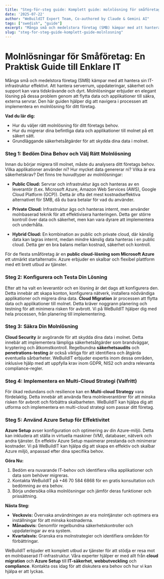 ```yaml
---
title: "Steg-för-steg guide: Komplett guide: molnlösning för småföretag"
date: '2025-07-22'
author: "WeBuildIT Expert Team, Co-authored by Claude & Gemini AI"
tags: ["swedish", "guide"]
excerpt: "Många små och medelstora företag (SMB) kämpar med att hantera sin IT-infrastruktur effektivt.  Att hantera serverrum, up..."
slug: "steg-for-steg-guide-komplett-guide-molnlosning"
---
```

# Molnlösningar för Småföretag: En Praktisk Guide till Enklare IT

Många små och medelstora företag (SMB) kämpar med att hantera sin IT-infrastruktur effektivt.  Att hantera serverrum, uppdateringar, säkerhet och support kan vara tidskrävande och dyrt.  Molnlösningar erbjuder en elegant lösning på dessa problem genom att flytta data och applikationer till säkra, externa servrar.  Den här guiden hjälper dig att navigera i processen att implementera en molnlösning för ditt företag.

**Vad du lär dig:**

* Hur du väljer rätt molnlösning för ditt företags behov.
* Hur du migrerar dina befintliga data och applikationer till molnet på ett säkert sätt.
* Grundläggande säkerhetsåtgärder för att skydda dina data i molnet.


### Steg 1: Bedöm Dina Behov och Välj Rätt Molnlösning

Innan du börjar migrera till molnet, måste du analysera ditt företags behov. Vilka applikationer använder ni? Hur mycket data genererar ni? Vilka är era säkerhetskrav?  Det finns tre huvudtyper av molnlösningar:

* **Public Cloud:**  Servrar och infrastruktur ägs och hanteras av en leverantör (t.ex. Microsoft Azure, Amazon Web Services (AWS), Google Cloud Platform (GCP)).  Detta är ofta det mest kostnadseffektiva alternativet för SMB, då du bara betalar för vad du använder.

* **Private Cloud:** Infrastruktur ägs och hanteras internt, men använder molnbaserad teknik för att effektivisera hanteringen.  Detta ger större kontroll över data och säkerhet, men kan vara dyrare att implementera och underhålla.

* **Hybrid Cloud:**  En kombination av public och private cloud, där känslig data kan lagras internt, medan mindre känslig data hanteras i en public cloud.  Detta ger en bra balans mellan kostnad, säkerhet och kontroll.

För de flesta småföretag är en **public cloud-lösning som Microsoft Azure** ett utmärkt startalternativ.  Azure erbjuder en skalbar och flexibel plattform med ett brett utbud av tjänster.


### Steg 2: Konfigurera och Testa Din Lösning

Efter att ha valt en leverantör och en lösning är det dags att konfigurera den.  Detta innebär att skapa konton, konfigurera nätverk, installera nödvändiga applikationer och migrera dina data.  **Cloud Migration** är processen att flytta data och applikationer till molnet.  Detta kräver noggrann planering och testning för att minimera risken för avbrott.  Vi på WeBuildIT hjälper dig med hela processen, från planering till implementering.


### Steg 3: Säkra Din Molnlösning

**Cloud Security** är avgörande för att skydda dina data i molnet.  Detta innebär att implementera lämpliga säkerhetsåtgärder som brandväggar, kryptering och åtkomstkontroll.  Regelbundna **säkerhetsaudits** och **penetrations-testing** är också viktiga för att identifiera och åtgärda eventuella sårbarheter. WeBuildIT erbjuder expertis inom dessa områden, inklusive hjälp med att uppfylla krav inom GDPR, NIS2 och andra relevanta compliance-regler.


### Steg 4: Implementera en Multi-Cloud Strategi (Valfritt)

För ökad redundans och resilience kan en **Multi-cloud Strategy** vara fördelaktig.  Detta innebär att använda flera molnleverantörer för att minska risken för avbrott och förbättra skalbarheten.  WeBuildIT kan hjälpa dig att utforma och implementera en multi-cloud strategi som passar ditt företag.


### Steg 5: Använd Azure Setup för Effektivitet

**Azure Setup** avser konfiguration och optimering av din Azure-miljö.  Detta kan inkludera att ställa in virtuella maskiner (VM), databaser, nätverk och andra tjänster.  En effektiv Azure Setup maximerar prestanda och minimerar kostnader. Vi på WeBuildIT kan hjälpa dig att skapa en effektiv och skalbar Azure miljö, anpassad efter dina specifika behov.


**Göra Nu:**

1. Bedöm era nuvarande IT-behov och identifiera vilka applikationer och data som behöver migreras.
2. Kontakta WeBuildIT på +46 70 584 6868 för en gratis konsultation och bedömning av era behov.
3. Börja undersöka olika molnlösningar och jämför deras funktioner och prissättning.


**Nästa Steg:**

* **Veckovis:** Övervaka användningen av era molntjänster och optimera era inställningar för att minska kostnaderna.
* **Månadsvis:** Genomför regelbundna säkerhetskontroller och uppdateringar av era system.
* **Kvartalsvis:** Granska era molnstrategier och identifiera områden för förbättringar.


WeBuildIT erbjuder ett komplett utbud av tjänster för att stödja er resa mot en molnbaserad IT-infrastruktur.  Våra experter hjälper er med allt från **cloud migration** och **Azure Setup** till **IT-säkerhet**, **webbutveckling** och **compliance**.  Kontakta oss idag för att diskutera era behov och hur vi kan hjälpa er att lyckas.
